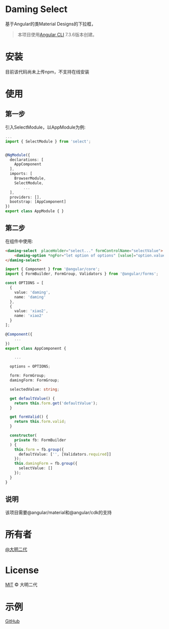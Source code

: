 # Daming Select

基于Angular的类Material Designs的下拉框，

> 本项目使用[Angular CLI](https://github.com/angular/angular-cli) 7.3.6版本创建。

# 安装

目前该代码尚未上传npm，不支持在线安装

# 使用

## 第一步

引入SelectModule，以AppModule为例:
```ts
...
import { SelectModule } from 'select';


@NgModule({
  declarations: [
    AppComponent
  ],
  imports: [
    BrowserModule,
    SelectModule,
		...
  ],
  providers: [],
  bootstrap: [AppComponent]
})
export class AppModule { }

```

## 第二步

在组件中使用:
```html
<daming-select  placeHolder="select..." formControlName="selectValue">
    <daming-option *ngFor="let option of options" [value]="option.value">{{option.name}}</daming-option>
</daming-select>
```
```ts
import { Component } from '@angular/core';
import { FormBuilder, FormGroup, Validators } from '@angular/forms';

const OPTIONS = [
  {
    value: 'daming',
    name: 'daming'
  },
  {
    value: 'xiao2',
    name: 'xiao2'
  }
];

@Component({
	...
})
export class AppComponent {

	...

  options = OPTIONS;

  form: FormGroup;
  damingForm: FormGroup;

  selectedValue: string;

  get defaultValue() {
    return this.form.get('defaultValue');
  }

  get formValid() {
    return this.form.valid;
  }

  constructor(
    private fb: FormBuilder
  ) {
    this.form = fb.group({
      defaultValue: ['', [Validators.required]]
    });
    this.damingForm = fb.group({
      selectValue: []
    });
  }
}
```

## 说明

该项目需要@angular/material和@angular/cdk的支持

# 所有者

[@大明二代](https://github.com/damingerdai)

# License

[MIT](LICENSE) © 大明二代

# 示例
[GitHub](https://damingerdai.github.io/daming-select)
